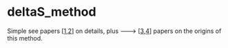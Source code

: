 # deltaS_method
Simple see papers [[1](https://ui.adsabs.harvard.edu/abs/2019ApJ...882..169F/abstract "See-1"),[2](https://ui.adsabs.harvard.edu/abs/2021ApJ...908...20C/abstract "See-2")] on details, plus ---> [[3](https://ui.adsabs.harvard.edu/abs/1959ApJ...130..507P/abstract "See-3"),[4](https://ui.adsabs.harvard.edu/abs/1994AJ....108.1016L/abstract "See-4")] papers on the origins of this method.





